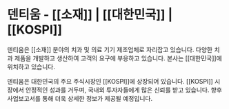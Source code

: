 # 덴티움 - [[소재]] | [[대한민국]] | [[KOSPI]]

덴티움은 [[소재]] 분야의 치과 및 의료 기기 제조업체로 자리잡고 있습니다. 다양한 치과 제품을 개발하고 생산하여 고객의 요구에 부응하고 있습니다. 본사는 [[대한민국]]에 위치하고 있습니다.

덴티움은 대한민국의 주요 주식시장인 [[KOSPI]]에 상장되어 있습니다. [[KOSPI]] 시장에서 안정적인 성과를 거두며, 국내외 투자자들에게 많은 신뢰를 받고 있습니다. 향후 사업보고서를 통해 더욱 상세한 정보가 제공될 예정입니다.
